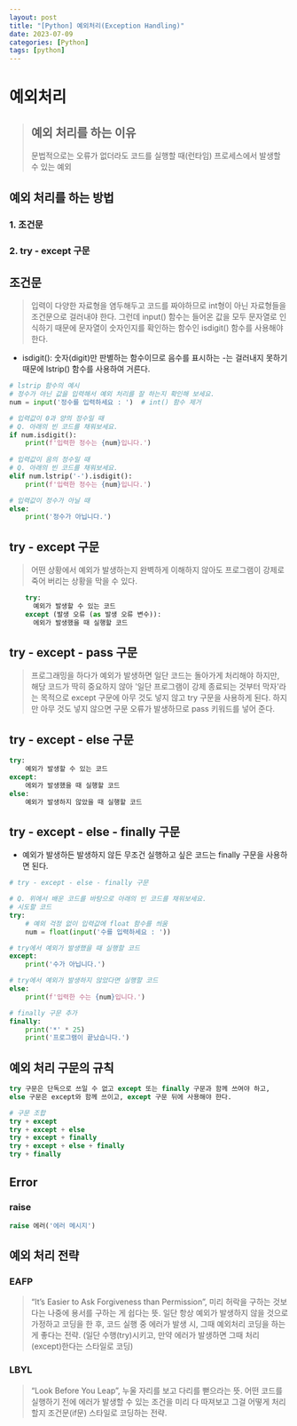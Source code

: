```yaml
---
layout: post
title: "[Python] 예외처리(Exception Handling)"
date: 2023-07-09
categories: [Python]
tags: [python]
---
```









# 예외처리

> ## 예외 처리를 하는 이유
  > 문법적으로는 오류가 없더라도 코드를 실행할 때(런타임) 프로세스에서 발생할 수 있는 예외


## 예외 처리를 하는 방법
### 1. 조건문
### 2. try - except 구문

## 조건문

  > 입력이 다양한 자료형을 염두해두고 코드를 짜야하므로 int형이 아닌 자료형들을 조건문으로 걸러내야 한다.
  > 그런데 input() 함수는 들어온 값을 모두 문자열로 인식하기 때문에 문자열이 숫자인지를 확인하는 함수인 isdigit() 함수를 사용해야한다.

  - isdigit(): 숫자(digit)만 판별하는 함수이므로 음수를 표시하는 -는 걸러내지 못하기때문에 lstrip() 함수를 사용하여 거른다.

```python
# lstrip 함수의 예시
# 정수가 아닌 값을 입력해서 예외 처리를 잘 하는지 확인해 보세요.  
num = input('정수를 입력하세요 : ')  # int() 함수 제거

# 입력값이 0과 양의 정수일 때
# Q. 아래의 빈 코드를 채워보세요. 
if num.isdigit():
    print(f'입력한 정수는 {num}입니다.')
    
# 입력값이 음의 정수일 때
# Q. 아래의 빈 코드를 채워보세요. 
elif num.lstrip('-').isdigit():
    print(f'입력한 정수는 {num}입니다.')

# 입력값이 정수가 아닐 때
else:
    print('정수가 아닙니다.')
```


## try - except 구문
  > 어떤 상황에서 예외가 발생하는지 완벽하게 이해하지 않아도 프로그램이 강제로 죽어 버리는 상황을 막을 수 있다.
```python
    try:
      예외가 발생할 수 있는 코드
    except (발생 오류 (as 발생 오류 변수)):
      에외가 발생했을 때 실행할 코드
```

## try - except - pass 구문
> 프로그래밍을 하다가 예외가 발생하면 일단 코드는 돌아가게 처리해야 하지만, 해당 코드가 딱히 중요하지 않아 '일단 프로그램이 강제 종료되는 것부터 막자'라는 목적으로 except 구문에 아무 것도 넣지 않고 try 구문을 사용하게 된다. 하지만 아무 것도 넣지 않으면 구문 오류가 발생하므로 pass 키워드를 넣어 준다.


## try - except - else 구문
```python
try:
    예외가 발생할 수 있는 코드
except:
    에외가 발생했을 때 실행할 코드
else:
    예외가 발생하지 않았을 때 실행할 코드
```

## try - except - else - finally 구문
  - 예외가 발생하든 발생하지 않든 무조건 실행하고 싶은 코드는 finally 구문을 사용하면 된다.

```python
# try - except - else - finally 구문 

# Q. 위에서 배운 코드를 바탕으로 아래의 빈 코드를 채워보세요. 
# 시도할 코드 
try:
    # 예외 걱정 없이 입력값에 float 함수를 씌움
    num = float(input('수를 입력하세요 : '))

# try에서 예외가 발생했을 때 실행할 코드
except:
    print('수가 아닙니다.')

# try에서 예외가 발생하지 않았다면 실행할 코드
else:
    print(f'입력한 수는 {num}입니다.')

# finally 구문 추가
finally:
    print('*' * 25)
    print('프로그램이 끝났습니다.')
```

## 예외 처리 구문의 규칙

```python
try 구문은 단독으로 쓰일 수 없고 except 또는 finally 구문과 함께 쓰여야 하고,
else 구문은 except와 함께 쓰이고, except 구문 뒤에 사용해야 한다.

# 구문 조합
try + except
try + except + else
try + except + finally
try + except + else + finally
try + finally
```

## Error
  ### raise
```python
raise 에러('에러 메시지')
```

## 예외 처리 전략
### EAFP
> “It’s Easier to Ask Forgiveness than Permission”, 미리 허락을 구하는 것보다는 나중에 용서를 구하는 게 쉽다는 뜻. 일단 항상 예외가 발생하지 않을 것으로 가정하고 코딩을 한 후, 코드 실행 중 에러가 발생 시, 그때 예외처리 코딩을 하는 게 좋다는 전략. (일단 수행(try)시키고, 만약 에러가 발생하면 그때 처리(except)한다는 스타일로 코딩)

### LBYL
> “Look Before You Leap”, 누울 자리를 보고 다리를 뻗으라는 뜻. 어떤 코드를 실행하기 전에 에러가 발생할 수 있는 조건을 미리 다 따져보고 그걸 어떻게 처리할지 조건문(if문) 스타일로 코딩하는 전략.

